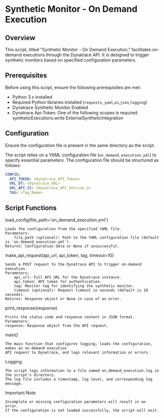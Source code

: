 # Synthetic Monitor - On Demand Execution

## Overview

This script, titled "Synthetic Monitor - On Demand Execution," facilitates on-demand executions through the Dynatrace API. 
It is designed to trigger synthetic monitors based on specified configuration parameters.

## Prerequisites

Before using this script, ensure the following prerequisites are met:

- Python 3.x installed
- Required Python libraries installed (`requests`, `yaml`,`os`,`json`,`logging`)
- Dynatrace Synthetic Monitor Enabled
- Dynatrace Api-Token:
  One of the following scopes is required:
    syntheticExecutions.write
    ExternalSyntheticIntegration

## Configuration
Ensure the configuration file is present in the same directory as the script.

The script relies on a YAML configuration file (`on_demand_execution.yml`) to specify essential parameters. 
The configuration file should be structured as follows:

```yaml
CONFIG:
  API_TOKEN: <Dynatrace_API_Token>
  URL_DT: <Dynatrace_URL>
  URL_API_V2: <Dynatrace_API_Version_2>
  TAG: <Tag_Name>
```

## Script Functions
load_config(file_path='on_demand_execution.yml')

    Loads the configuration from the specified YAML file.
    Parameters:
        file_path (optional): Path to the YAML configuration file (default is 'on_demand_execution.yml').
    Returns: Configuration data or None if unsuccessful.

make_api_request(api_url, api_token, tag, timeout=10)

    Sends a POST request to the Dynatrace API to trigger on-demand execution.
    Parameters:
        api_url: Full API URL for the Dynatrace instance.
        api_token: API token for authentication.
        tag: Monitor tag for identifying the synthetic monitor.
        timeout (optional): Request timeout in seconds (default is 10 seconds).
    Returns: Response object or None in case of an error.

print_response(response)

    Prints the status code and response content in JSON format.
    Parameters:
    response: Response object from the API request.

main()

    The main function that configures logging, loads the configuration, makes an on-demand execution 
    API request to Dynatrace, and logs relevant information or errors.

Logging

    The script logs information to a file named on_demand_execution.log in the script's directory. 
    The log file includes a timestamp, log level, and corresponding log message.

Important Note

    Incomplete or missing configuration parameters will result in an error.
    If the configuration is not loaded successfully, the script will exit.